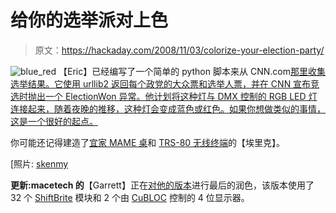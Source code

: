 # 给你的选举派对上色

> 原文：<https://hackaday.com/2008/11/03/colorize-your-election-party/>

![blue_red](img/b8d979e079f0ae2d54533ea3d8d966eb.png "blue_red")
【Eric】已经编写了一个简单的 python 脚本来从 CNN.com[那里收集选举结果。它使用 urllib2 返回每个政党的大众票和选举人票，并在 CNN 宣布竞选时抛出一个 ElectionWon 异常。他计划将这种灯与 DMX 控制的 RGB LED 灯连接起来，随着夜晚的推移，这种灯会变成蓝色或红色。如果你想做类似的事情，这是一个很好的起点。](http://www.exothermia.net/monkeys_and_robots/2008/11/03/code-to-scape-cnncom-election-results/ "Monkeys & Robots  » Blog Archive   » Code to scape CNN.com election results")

你可能还记得建造了[宜家 MAME 桌](http://www.exothermia.net/monkeys_and_robots/projects/ikea-mame-table/ "Monkeys & Robots   » IKEA MAME Table")和 [TRS-80 无线终端](http://www.exothermia.net/monkeys_and_robots/projects/trs-80-bluetooth/ "Monkeys & Robots   » TRS-80 Bluetooth")的【埃里克】。

[照片: [skenmy](http://www.flickr.com/photos/skenmy/2754225367/in/set-72157606674920584/ "Arduino LED Project - Blue/Red on Flickr - Photo Sharing!")

**更新:macetech 的**【Garrett】正在[对他的版本](http://www.flickr.com/photos/macetech/sets/72157608645193483/)进行最后的润色，该版本使用了 32 个 [ShiftBrite](http://macetech.com/store/index.php?main_page=product_info&cPath=1&products_id=1) 模块和 2 个由 [CuBLOC](http://www.comfiletech.com/index.asp?PageAction=Custom&ID=2) 控制的 4 位显示器。